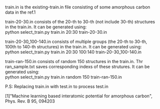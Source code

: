 train.in is the existing-train.in file consisting of some amorphous carbon data in the ref.1

train-20-30.in consists of the 20-th to 30-th (not include 30-th) structures in the train.in. It can be generated using:  
python select_train.py train.in 20:30 train-20-30.in

train-20-30_100-140.in consists of multiple groups (the 20-th to 30-th, 100th to 140-th structures) in the train.in. It can be generated using:  
python select_train.py train.in 20:30 100:140 train-20-30_100-140.in

train-ran-150.in consists of random 150 structures in the train.in. Thr ran_sample.txt saves corresponding indexs of these strutures. It can be generated using:  
python select_train.py train.in random 150 train-ran-150.in

P.S: Replacing train.in with test.in to process test.in

[1]"Machine learning based interatomic potential for amorphous carbon", Phys. Rev. B 95, 094203
